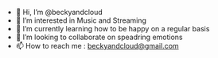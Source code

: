 - 👋 Hi, I’m @beckyandcloud
- 👀 I’m interested in Music and Streaming
- 🌱 I’m currently learning how to be happy on a regular basis
- 💞️ I’m looking to collaborate on speadring emotions
- 📫 How to reach me : beckyandcloud@gmail.com

